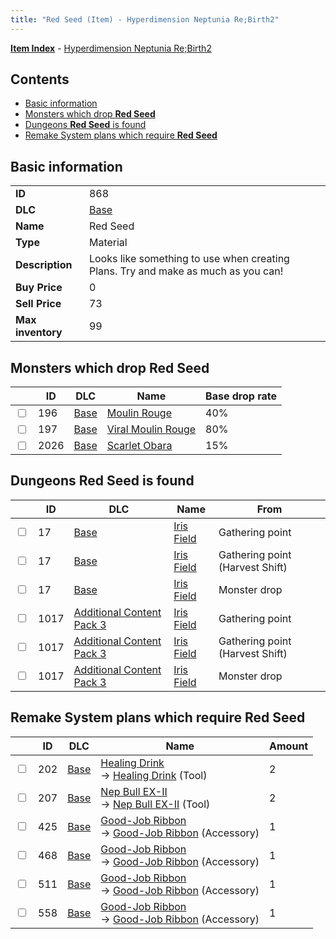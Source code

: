 ```yaml
---
title: "Red Seed (Item) - Hyperdimension Neptunia Re;Birth2"
---
```


[**Item Index**](/neptunia/rb2/item/index.html) - [Hyperdimension Neptunia Re;Birth2](/neptunia/rb2)

## Contents

- [Basic information](#basic-information)
- [Monsters which drop **Red Seed**](#monsters-which-drop-red-seed)
- [Dungeons **Red Seed** is found](#dungeons-red-seed-is-found)
- [Remake System plans which require **Red Seed**](#remake-system-plans-which-require-red-seed)

## Basic information

|   |   |
| -- | -- |
| **ID** | 868 |
| **DLC** | [Base](/neptunia/rb2/dlc/0-base.html) |
| **Name** | Red Seed |
| **Type** | Material |
| **Description** | Looks like something to use when creating Plans. Try and make as much as you can! |
| **Buy Price** | 0 |
| **Sell Price** | 73 |
| **Max inventory** | 99 |

## Monsters which drop **Red Seed**

|    | ID | DLC | Name | Base drop rate |
| -- | -- | --- | ---- | -------------- |
| <input type="checkbox" id="rb2-monster-0-196" class="trackbox" /> | 196 | [Base](/neptunia/rb2/dlc/0-base.html) | [Moulin Rouge](/neptunia/rb2/monster/0-196-moulin-rouge.html) | 40% |
| <input type="checkbox" id="rb2-monster-0-197" class="trackbox" /> | 197 | [Base](/neptunia/rb2/dlc/0-base.html) | [Viral Moulin Rouge](/neptunia/rb2/monster/0-197-viral-moulin-rouge.html) | 80% |
| <input type="checkbox" id="rb2-monster-0-2026" class="trackbox" /> | 2026 | [Base](/neptunia/rb2/dlc/0-base.html) | [Scarlet Obara](/neptunia/rb2/monster/0-2026-scarlet-obara.html) | 15% |

## Dungeons **Red Seed** is found

|    | ID | DLC | Name | From |
| -- | -- | --- | ---- | ---- |
| <input type="checkbox" id="rb2-dungeon-0-17" class="trackbox" /> | 17 | [Base](/neptunia/rb2/dlc/0-base.html) | [Iris Field](/neptunia/rb2/dungeon/0-17-iris-field.html) | Gathering point |
| <input type="checkbox" id="rb2-dungeon-0-17" class="trackbox" /> | 17 | [Base](/neptunia/rb2/dlc/0-base.html) | [Iris Field](/neptunia/rb2/dungeon/0-17-iris-field.html) | Gathering point (Harvest Shift) |
| <input type="checkbox" id="rb2-dungeon-0-17" class="trackbox" /> | 17 | [Base](/neptunia/rb2/dlc/0-base.html) | [Iris Field](/neptunia/rb2/dungeon/0-17-iris-field.html) | Monster drop |
| <input type="checkbox" id="rb2-dungeon-5-1017" class="trackbox" /> | 1017 | [Additional Content Pack 3](/neptunia/rb2/dlc/5-pack3.html) | [Iris Field](/neptunia/rb2/dungeon/5-1017-iris-field.html) | Gathering point |
| <input type="checkbox" id="rb2-dungeon-5-1017" class="trackbox" /> | 1017 | [Additional Content Pack 3](/neptunia/rb2/dlc/5-pack3.html) | [Iris Field](/neptunia/rb2/dungeon/5-1017-iris-field.html) | Gathering point (Harvest Shift) |
| <input type="checkbox" id="rb2-dungeon-5-1017" class="trackbox" /> | 1017 | [Additional Content Pack 3](/neptunia/rb2/dlc/5-pack3.html) | [Iris Field](/neptunia/rb2/dungeon/5-1017-iris-field.html) | Monster drop |

## Remake System plans which require **Red Seed**

|    | ID | DLC | Name | Amount |
| -- | -- | --- | ---- | ------ |
| <input type="checkbox" id="rb2-remake-0-202" class="trackbox" /> | 202 | [Base](/neptunia/rb2/dlc/0-base.html) | [Healing Drink](/neptunia/rb2/remake/0-202-healing-drink.html)<br />→ [Healing Drink](/neptunia/rb2/item/0-3-healing-drink.html) (Tool) | 2 |
| <input type="checkbox" id="rb2-remake-0-207" class="trackbox" /> | 207 | [Base](/neptunia/rb2/dlc/0-base.html) | [Nep Bull EX-II](/neptunia/rb2/remake/0-207-nep-bull-ex-ii.html)<br />→ [Nep Bull EX-II](/neptunia/rb2/item/0-9-nep-bull-ex-ii.html) (Tool) | 2 |
| <input type="checkbox" id="rb2-remake-0-425" class="trackbox" /> | 425 | [Base](/neptunia/rb2/dlc/0-base.html) | [Good-Job Ribbon](/neptunia/rb2/remake/0-425-good-job-ribbon.html)<br />→ [Good-Job Ribbon](/neptunia/rb2/item/0-2342-good-job-ribbon.html) (Accessory) | 1 |
| <input type="checkbox" id="rb2-remake-0-468" class="trackbox" /> | 468 | [Base](/neptunia/rb2/dlc/0-base.html) | [Good-Job Ribbon](/neptunia/rb2/remake/0-468-good-job-ribbon.html)<br />→ [Good-Job Ribbon](/neptunia/rb2/item/0-2399-good-job-ribbon.html) (Accessory) | 1 |
| <input type="checkbox" id="rb2-remake-0-511" class="trackbox" /> | 511 | [Base](/neptunia/rb2/dlc/0-base.html) | [Good-Job Ribbon](/neptunia/rb2/remake/0-511-good-job-ribbon.html)<br />→ [Good-Job Ribbon](/neptunia/rb2/item/0-2458-good-job-ribbon.html) (Accessory) | 1 |
| <input type="checkbox" id="rb2-remake-0-558" class="trackbox" /> | 558 | [Base](/neptunia/rb2/dlc/0-base.html) | [Good-Job Ribbon](/neptunia/rb2/remake/0-558-good-job-ribbon.html)<br />→ [Good-Job Ribbon](/neptunia/rb2/item/0-2525-good-job-ribbon.html) (Accessory) | 1 |